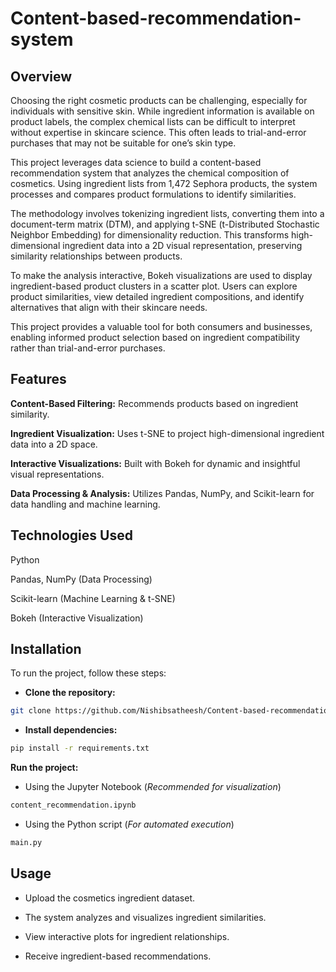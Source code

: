 # Content-based-recommendation-system
## Overview

Choosing the right cosmetic products can be challenging, especially for individuals with sensitive skin. While ingredient information is available on product labels, the complex chemical lists can be difficult to interpret without expertise in skincare science. This often leads to trial-and-error purchases that may not be suitable for one’s skin type.

This project leverages data science to build a content-based recommendation system that analyzes the chemical composition of cosmetics. Using ingredient lists from 1,472 Sephora products, the system processes and compares product formulations to identify similarities.

The methodology involves tokenizing ingredient lists, converting them into a document-term matrix (DTM), and applying t-SNE (t-Distributed Stochastic Neighbor Embedding) for dimensionality reduction. This transforms high-dimensional ingredient data into a 2D visual representation, preserving similarity relationships between products.

To make the analysis interactive, Bokeh visualizations are used to display ingredient-based product clusters in a scatter plot. Users can explore product similarities, view detailed ingredient compositions, and identify alternatives that align with their skincare needs.

This project provides a valuable tool for both consumers and businesses, enabling informed product selection based on ingredient compatibility rather than trial-and-error purchases.


## Features

**Content-Based Filtering:** Recommends products based on ingredient similarity.

**Ingredient Visualization:** Uses t-SNE to project high-dimensional ingredient data into a 2D space.

**Interactive Visualizations:** Built with Bokeh for dynamic and insightful visual representations.

**Data Processing & Analysis:** Utilizes Pandas, NumPy, and Scikit-learn for data handling and machine learning.

## Technologies Used

Python

Pandas, NumPy (Data Processing)

Scikit-learn (Machine Learning & t-SNE)

Bokeh (Interactive Visualization)

## Installation

To run the project, follow these steps:

- **Clone the repository:**

```bash
git clone https://github.com/Nishibsatheesh/Content-based-recommendation-system.git
```

- **Install dependencies:**

```bash
pip install -r requirements.txt
```

**Run the project:**

- Using the Jupyter Notebook (*Recommended for visualization*)

```bash
content_recommendation.ipynb
```
- Using the Python script (*For automated execution*)

```bash
main.py
```
## Usage

- Upload the cosmetics ingredient dataset.

- The system analyzes and visualizes ingredient similarities.

- View interactive plots for ingredient relationships.

- Receive ingredient-based recommendations.
   

